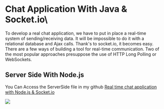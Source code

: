 # Chat Application With Java & Socket.io\
To develop a real chat application, we have to put in place a real-time system of sending/receiving data. It will be impossible to do it with a relational database and Ajax calls. Thank's to socket.io, it becomes easy.
There are a few ways of building a tool for real-time communication. Two of the most popular approaches presuppose the use of HTTP Long Polling or WebSockets.

## Server Side With Node.js
You Can Access the ServerSide file in my github 
[Real time chat application with Node.js & Socket.io](https://github.com/behnamnasehi/ServerSide-Real-Time-Chat-App-Nodejs-Socket)

![](screenshot/app.gif)
